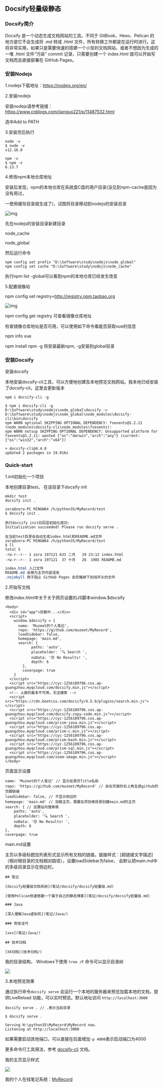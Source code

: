 

## Docsify轻量级静态

### Docsify简介

Docsify 是一个动态生成文档网站的工具。不同于 GitBook、Hexo、Pelican 的地方是它不会生成将 .md 转成 .html 文件，所有转换工作都是在运行时进行。这将非常实用，如果只是需要快速的搭建一个小型的文档网站，或者不想因为生成的一堆 .html 文件“污染” commit 记录，只需要创建一个 index.html 就可以开始写文档而且直接部署在 GitHub Pages。

### 安装Nodejs

1.nodejs下载地址：https://nodejs.org/en/ 

2.安装nodejs

   安装nodejs请参考链接：https://www.cnblogs.com/jianguo221/p/11487532.html

   选中Add to PATH

3.安装完后执行

```
node -v
$ node -v
v12.16.0

npm -v
$ npm -v
6.13.7
```

4.修改npm本地仓库地址

安装后发现，npm的本地仓库在系统盘C盘的用户目录(没见到npm-cache是因为没有用过，

一使用缓存目录就生成了)，试图将目录移动到nodejs的安装目录

![img](../../IMG/normal/docsify_start/npm_reposity.png)

先在nodejs的安装目录新建目录

node_cache

node_global

然后运行命令

```
npm config set prefix "D:\Software\study\nodejs\node_global"
npm config set cache "D:\Software\study\nodejs\node_cache"
```

执行npm list -global可以看到npm的本地仓库已经发生改变

5.配置镜像站

npm config set registry=http://registry.npm.taobao.org

![img](../../IMG/normal/docsify_start/mirror_repositry.png)

npm config get registry 可查看镜像仓库地址

检查镜像仓库地址是否可用，可以使用如下命令看能否获取vue的信息

npm info vue

npm install npm -g 将安装最新npm, -g安装到global目录

### 安装Docsify

安装docsify

本地安装docsify-cli工具，可以方便地创建及本地预览文档网站。我本地已经安装了docsify-cli，这里会更新版本

```undefined
npm i docsify-cli -g

$ npm i docsify-cli -g
D:\Software\study\nodejs\node_global\docsify -> D:\Software\study\nodejs\node_global\node_modules\docsify-cli\bin\docsify
npm WARN optional SKIPPING OPTIONAL DEPENDENCY: fsevents@1.2.11 (node_modules\docsify-cli\node_modules\fsevents):
npm WARN notsup SKIPPING OPTIONAL DEPENDENCY: Unsupported platform for fsevents@1.2.11: wanted {"os":"darwin","arch":"any"} (current: {"os":"win32","arch":"x64"})

+ docsify-cli@4.4.0
updated 2 packages in 19.916s
```

### Quick-start

1.init初始化一个项目

本地创建目录test， 在该目录下docsify init

```
mkdir test
docsify init .

zora@zora-PC MINGW64 /h/python35/MyRecord/test
$ docsify init .

执行docsify init后回显初始化成功:
Initialization succeeded! Please run docsify serve .

在当前test目录会自动生成index.html和README.md文件
zora@zora-PC MINGW64 /h/python35/MyRecord/test
$ ll
total 5
-rw-r--r-- 1 zora 197121 633 二月   29 23:12 index.html
-rw-r--r-- 1 zora 197121  37 十月   26  1985 README.md

```

```css
index.html 入口文件
README.md 会做为主页内容渲染
.nojekyll 用于阻止 GitHub Pages 会忽略掉下划线开头的文件
```

2.开始写文档

修改index.html中关于关于网页设置的JS脚本window.$docsify

```
<body>
  <div id="app">加载中...</div>
  <script>
    window.$docsify = {
      name: 'Muzeet的个人笔记',
      repo: 'https://github.com/muzeet/MyRecord',
	  loadSidebar: false,
	  homepage: 'main.md',
	  search: {
            paths: 'auto',
            placeholder: '🔍 Search ',
            noData: '😞 No Results! ',
            depth: 6
        },
        coverpage: true
    }
  </script>
  <script src="https://cyc-1256109796.cos.ap-guangzhou.myqcloud.com/docsify.min.js"></script>
  <!-- 上面的基本不可用，无法搜索 -->
  <script src="https://cdn.bootcss.com/docsify/4.5.9/plugins/search.min.js"></script>
  <script src="https://cyc-1256109796.cos.ap-guangzhou.myqcloud.com/docsify-copy-code.min.js"></script>
  <script src="https://cyc-1256109796.cos.ap-guangzhou.myqcloud.com/prism-java.min.js"></script>
  <script src="https://cyc-1256109796.cos.ap-guangzhou.myqcloud.com/prism-c.min.js"></script>
  <script src="https://cyc-1256109796.cos.ap-guangzhou.myqcloud.com/prism-bash.min.js"></script>
  <script src="https://cyc-1256109796.cos.ap-guangzhou.myqcloud.com/prism-sql.min.js"></script>
  <script src="https://cyc-1256109796.cos.ap-guangzhou.myqcloud.com/zoom-image.min.js"></script>
</body>
```

页面显示设置

```
name: 'Muzeet的个人笔记' // 显示在首页Title名称
repo: 'https://github.com/muzeet/MyRecord' // 会在页面的右上角生成github的页脚链接
loadSidebar: false, // 不显示侧边栏
homepage: 'main.md' // 加载主页，需要在项目根目录创建main.md的主页
search: { // 设置站内搜索框
	paths: 'auto',
	placeholder: '🔍 Search ',
	noData: '😞 No Results! ',
	depth: 6
},
coverpage: true
```

main.md设置

主页以多级标题加列表形式显示所有文档的链接。链接样式：[超链接文字描述]（相对根目录的文档相对路径）。设置loadSidebar为false， 会默认把main.md中的多级目录显示在侧边栏。

```
## 笔记

[docsify轻量级文档系统](笔记/docsify/docsify轻量级.md)

[使用Pelican快速搭建一个属于自己的静态博客](笔记/docsify/docsify轻量级.md)

### Java

[深入理解Java虚拟机](笔记/Java/)

### 奇技淫巧

[xxx](笔记/Java/)

## 技术归档

[XX归档](技术归档/)
```

我的目录结构， Windows下使用 `tree /F` 命令可以显示目录树

![](../../IMG/normal/docsify_start/cascade_folder.png)

3.本地预览效果

通过执行命令`docsify serve` 会运行一个本地的服务器来预览加载本地的文档，提供LiveReload 功能，可以实时预览。默认地址访问 `http://localhost:3000`

```
docsify serve . // .表示当前目录

$ docsify serve .

Serving H:\python35\MyRecord\MyRecord now.
Listening at http://localhost:3000

```

如果需要启动其他端口，可以直接在后面增加`-p 4000`表示启动端口为4000

更多命令行工具用法，参考 [docsify-cli](https://github.com/docsifyjs/docsify-cli) 文档。

我的主页显示样式

![](../../IMG/normal/docsify_start/main_pages.png)



我的个人在线笔记系统：[MyRecord](http://www.muzeet.cn/MyRecord/)

